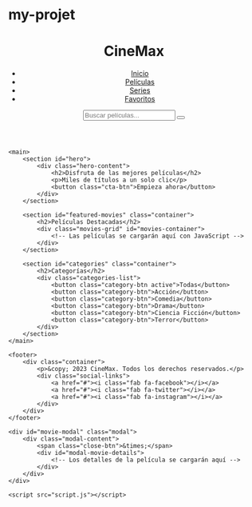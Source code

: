 # my-projet<!DOCTYPE html>
<!DOCTYPE html>
<html lang="es">
<head>
    <meta charset="UTF-8">
    <meta name="viewport" content="width=device-width, initial-scale=1.0">
    <title>CineMax - Películas Online</title>
    <link rel="stylesheet" href="styles.css">
    <link rel="stylesheet" href="https://cdnjs.cloudflare.com/ajax/libs/font-awesome/6.0.0-beta3/css/all.min.css">
</head>
<body>
    <header>
        <div class="container">
            <h1 class="logo">CineMax</h1>
            <nav>
                <ul>
                    <li><a href="#inicio">Inicio</a></li>
                    <li><a href="#peliculas">Películas</a></li>
                    <li><a href="#series">Series</a></li>
                    <li><a href="#favoritos">Favoritos</a></li>
                </ul>
            </nav>
            <div class="search-container">
                <input type="text" placeholder="Buscar películas..." id="search-input">
                <button id="search-btn"><i class="fas fa-search"></i></button>
            </div>
        </div>
    </header>

    <main>
        <section id="hero">
            <div class="hero-content">
                <h2>Disfruta de las mejores películas</h2>
                <p>Miles de títulos a un solo clic</p>
                <button class="cta-btn">Empieza ahora</button>
            </div>
        </section>

        <section id="featured-movies" class="container">
            <h2>Películas Destacadas</h2>
            <div class="movies-grid" id="movies-container">
                <!-- Las películas se cargarán aquí con JavaScript -->
            </div>
        </section>

        <section id="categories" class="container">
            <h2>Categorías</h2>
            <div class="categories-list">
                <button class="category-btn active">Todas</button>
                <button class="category-btn">Acción</button>
                <button class="category-btn">Comedia</button>
                <button class="category-btn">Drama</button>
                <button class="category-btn">Ciencia Ficción</button>
                <button class="category-btn">Terror</button>
            </div>
        </section>
    </main>

    <footer>
        <div class="container">
            <p>&copy; 2023 CineMax. Todos los derechos reservados.</p>
            <div class="social-links">
                <a href="#"><i class="fab fa-facebook"></i></a>
                <a href="#"><i class="fab fa-twitter"></i></a>
                <a href="#"><i class="fab fa-instagram"></i></a>
            </div>
        </div>
    </footer>

    <div id="movie-modal" class="modal">
        <div class="modal-content">
            <span class="close-btn">&times;</span>
            <div id="modal-movie-details">
                <!-- Los detalles de la película se cargarán aquí -->
            </div>
        </div>
    </div>

    <script src="script.js"></script>
</body>
</html>
